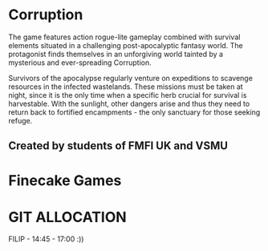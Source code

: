 # Corruption
The game features action rogue-lite gameplay combined with survival elements
situated in a challenging post-apocalyptic fantasy world. The protagonist
finds themselves in an unforgiving world tainted by a mysterious and
ever-spreading Corruption.

Survivors of the apocalypse regularly venture on expeditions to scavenge
resources in the infected wastelands. These missions must be taken at night,
since it is the only time when a specific herb crucial for survival is harvestable.
With the sunlight, other dangers arise and thus they need to return back to
fortified encampments - the only sanctuary for those seeking refuge.


## Created by students of FMFI UK and VSMU


# Finecake Games


# GIT ALLOCATION
FILIP - 14:45 - 17:00
:))
